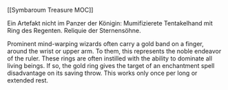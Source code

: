 [[Symbaroum Treasure MOC]]

Ein Artefakt nicht im Panzer der Königin: Mumifizierete Tentakelhand mit Ring des Regenten. Reliquie der Sternensöhne.


Prominent mind-warping wizards often carry a gold band on a finger, around the wrist or upper arm. To them, this represents the noble endeavor of the ruler. These rings are often instilled with the ability to dominate all living beings. If so, the gold ring gives the target of an enchantment spell disadvantage on its saving throw. This works only once per long or extended rest.
